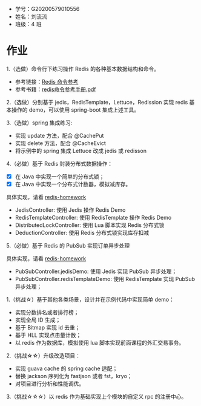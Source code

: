 - 学号：G20200579010556
- 姓名：刘流流
- 班级：4 班

# 作业

1.（选做）命令行下练习操作 Redis 的各种基本数据结构和命令。

- 参考链接：[Redis 命令参考](http://redisdoc.com/index.html)
- 参考书籍：[redis命令参考手册.pdf](https://github.com/ithup/Redis/blob/master/redis%E5%91%BD%E4%BB%A4%E5%8F%82%E8%80%83%E6%89%8B%E5%86%8C.pdf)

2.（选做）分别基于 jedis，RedisTemplate，Lettuce，Redission 实现 redis 基本操作的 demo，可以使用 spring-boot 集成上述工具。

3.（选做）spring 集成练习:

- 实现 update 方法，配合 @CachePut
- 实现 delete 方法，配合 @CacheEvict
- 将示例中的 spring 集成 Lettuce 改成 jedis 或 redisson

4.（必做）基于 Redis 封装分布式数据操作：

- [x] 在 Java 中实现一个简单的分布式锁；
- [x] 在 Java 中实现一个分布式计数器，模拟减库存。

具体实现，请看 [redis-homework](https://github.com/Pismery/JAVA-000/tree/main/homework/redis-homework)

- JedisController: 使用 Jedis 操作 Redis Demo
- RedisTemplateController: 使用 RedisTemplate 操作 Redis Demo
- DistributedLockController: 使用 Lua 脚本实现 Redis 分布式锁
- DeductionController: 使用 Redis 分布式锁实现库存扣减

5.（必做）基于 Redis 的 PubSub 实现订单异步处理

具体实现，请看 [redis-homework](https://github.com/Pismery/JAVA-000/tree/main/homework/redis-homework)

- PubSubController.jedisDemo: 使用 Jedis 实现 PubSub 异步处理；
- PubSubController.redisTemplateDemo: 使用 RedisTemplate 实现 PubSub 异步处理；

1.（挑战☆）基于其他各类场景，设计并在示例代码中实现简单 demo：

- 实现分数排名或者排行榜；
- 实现全局 ID 生成；
- 基于 Bitmap 实现 id 去重；
- 基于 HLL 实现点击量计数；
- 以 redis 作为数据库，模拟使用 lua 脚本实现前面课程的外汇交易事务。

2.（挑战☆☆）升级改造项目：

- 实现 guava cache 的 spring cache 适配；
- 替换 jackson 序列化为 fastjson 或者 fst，kryo；
- 对项目进行分析和性能调优。

3.（挑战☆☆☆）以 redis 作为基础实现上个模块的自定义 rpc 的注册中心。
